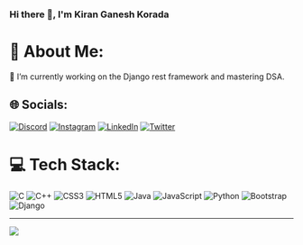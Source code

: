 ### Hi there 👋, I'm Kiran Ganesh Korada
# 💫 About Me:
🌱 I’m currently working on the Django rest framework and mastering DSA.


## 🌐 Socials:
[![Discord](https://img.shields.io/badge/Discord-%237289DA.svg?logo=discord&logoColor=white)](https://discord.gg/KiranGanesh#1032) [![Instagram](https://img.shields.io/badge/Instagram-%23E4405F.svg?logo=Instagram&logoColor=white)](https://instagram.com/kiran_ganesh_korada) [![LinkedIn](https://img.shields.io/badge/LinkedIn-%230077B5.svg?logo=linkedin&logoColor=white)](https://linkedin.com/in/kiran-ganesh-korada-307408260) [![Twitter](https://img.shields.io/badge/Twitter-%231DA1F2.svg?logo=Twitter&logoColor=white)](https://twitter.com/KiranGanesh2004) 

# 💻 Tech Stack:
![C](https://img.shields.io/badge/c-%2300599C.svg?style=flat&logo=c&logoColor=white) ![C++](https://img.shields.io/badge/c++-%2300599C.svg?style=flat&logo=c%2B%2B&logoColor=white) ![CSS3](https://img.shields.io/badge/css3-%231572B6.svg?style=flat&logo=css3&logoColor=white) ![HTML5](https://img.shields.io/badge/html5-%23E34F26.svg?style=flat&logo=html5&logoColor=white) ![Java](https://img.shields.io/badge/java-%23ED8B00.svg?style=flat&logo=java&logoColor=white) ![JavaScript](https://img.shields.io/badge/javascript-%23323330.svg?style=flat&logo=javascript&logoColor=%23F7DF1E) ![Python](https://img.shields.io/badge/python-3670A0?style=flat&logo=python&logoColor=ffdd54) ![Bootstrap](https://img.shields.io/badge/bootstrap-%23563D7C.svg?style=flat&logo=bootstrap&logoColor=white) ![Django](https://img.shields.io/badge/django-%23092E20.svg?style=flat&logo=django&logoColor=white)


---
[![](https://visitcount.itsvg.in/api?id=KiranGaneshKorada&icon=0&color=0)](https://visitcount.itsvg.in)

<!-- Proudly created with GPRM ( https://gprm.itsvg.in ) -->
